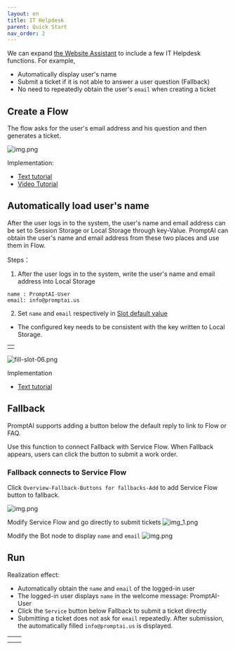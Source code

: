 ```yaml
---
layout: en 
title: IT Helpdesk 
parent: Quick Start 
nav_order: 2
---
```


We can expand [the Website Assistant](/docs/quick_start/knowledge_base/) to include a few IT Helpdesk functions. For
example,

- Automatically display user's name
- Submit a ticket if it is not able to answer a user question (Fallback)
- No need to repeatedly obtain the user's `email` when creating a ticket

## Create a Flow

The flow asks for the user's email address and his question and then generates a ticket.

![img.png](/assets/images/quick_start/flow/flow-01.png)

Implementation:

- [Text tutorial](/docs/tutorial/form/)
- [Video Tutorial](/docs/example/form/)

## Automatically load user's name

After the user logs in to the system, the user's name and email address can be set to Session Storage or Local Storage
through key-Value. PromptAI can obtain the user's name and email address from these two places and use them in Flow.

Steps：

1. After the user logs in to the system, write the user's name and email address into Local Storage

```text
name : PromptAI-User
email: info@promptai.us
```

2. Set `name` and `email` respectively in [Slot default value](/docs/tutorial/slot_config/#default-value)

* The configured key needs to be consistent with the key written to Local Storage.

<table>
  <tr>
    <td><img src="/assets/images/quick_start/flow/flow-10.png" alt=""></td>
  </tr>
</table>


![fill-slot-06.png](/assets/images/quick_start/flow/flow-02.png)

Implementation

- [Text tutorial](/docs/advance_control/fill_slots/)

## Fallback

PromptAI supports adding a button below the default reply to link to Flow or FAQ.

Use this function to connect Fallback with Service Flow. When Fallback appears, users can click the button to submit a
work order.

### Fallback connects to Service Flow

Click `Overview-Fallback-Buttons for fallbacks-Add` to add Service Flow button to fallback.

![img.png](/assets/images/quick_start/flow/flow-03.png)

Modify Service Flow and go directly to submit tickets
   ![img_1.png](/assets/images/quick_start/flow/flow-04.png)

Modify the Bot node to display `name` and `email`
   ![img.png](/assets/images/quick_start/flow/flow-05.png)

## Run

Realization effect:

- Automatically obtain the `name` and `email` of the logged-in user
- The logged-in user displays `name` in the welcome message: PromptAI-User
- Click the `Service` button below Fallback to submit a ticket directly
- Submitting a ticket does not ask for `email` repeatedly. After submission, the automatically filled `info@promptai.us`
  is displayed.

<table>
  <tr>
    <td><img src="/assets/images/quick_start/flow/flow-06.png" alt=""></td>
    <td><img src="/assets/images/quick_start/flow/flow-07.png" alt=""></td>
  </tr>
  <tr>
     <td><img src="/assets/images/quick_start/flow/flow-08.png" alt=""></td>
  </tr>
</table>
